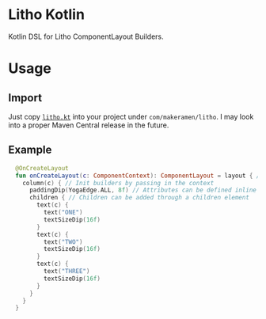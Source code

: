 # Litho Kotlin
Kotlin DSL for Litho ComponentLayout Builders.

# Usage

## Import
Just copy [`litho.kt`](https://raw.githubusercontent.com/vinc3m1/litho-kotlin/master/src/main/kotlin/com/makeramen/litho/litho.kt) into your project under `com/makeramen/litho`. I may look into a proper Maven Central release in the future.

## Example

```kotlin
  @OnCreateLayout
  fun onCreateLayout(c: ComponentContext): ComponentLayout = layout { // Root element must be a layout, returns a ComponentLayout
    column(c) { // Init builders by passing in the context
      paddingDip(YogaEdge.ALL, 8f) // Attributes can be defined inline within the lambda
      children { // Children can be added through a children element
        text(c) {
          text("ONE")
          textSizeDip(16f)
        }
        text(c) {
          text("TWO")
          textSizeDip(16f)
        }
        text(c) {
          text("THREE")
          textSizeDip(16f)
        }
      }
    }
  }
```

